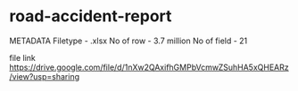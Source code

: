 # road-accident-report
 METADATA  Filetype - .xlsx No of row - 3.7 million No of field - 21


file link https://drive.google.com/file/d/1nXw2QAxifhGMPbVcmwZSuhHA5xQHEARz/view?usp=sharing


